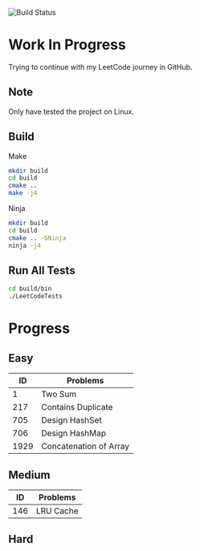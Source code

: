 ![Build Status](https://github.com/DavidYeLuo/LeetCode/actions/workflows/test-leet-code.yml/badge.svg)
# Work In Progress

Trying to continue with my LeetCode journey in GitHub.

## Note
Only have tested the project on Linux.

## Build

Make

```sh
mkdir build
cd build
cmake ..
make -j4
```

Ninja
```sh
mkdir build
cd build
cmake .. -GNinja
ninja -j4
```

## Run All Tests

```sh
cd build/bin
./LeetCodeTests
```

# Progress

## Easy

| ID | Problems |
|---|---|
| 1 | Two Sum |
| 217 | Contains Duplicate |
| 705 | Design HashSet |
| 706 | Design HashMap |
| 1929 | Concatenation of Array |

## Medium

| ID | Problems |
|---|---|
| 146 | LRU Cache |

## Hard
